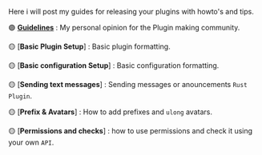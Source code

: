 Here i will post my guides for releasing your plugins with howto's and tips.




:purple_circle: [**Guidelines**](https://github.com/KrunghCrow/Plugin-Guidelines/blob/main/Guidelines.md) : My personal opinion for the Plugin making community.

:yellow_circle: [**Basic Plugin Setup**] : Basic plugin formatting.

:yellow_circle: [**Basic configuration Setup**] : Basic configuration formatting.

:yellow_circle: [**Sending text messages**] : Sending messages or anouncements `Rust Plugin`.

:yellow_circle: [**Prefix & Avatars**] : How to add prefixes and `ulong` avatars.

:yellow_circle: [**Permissions and checks**] : how to use permissions and check it using your own `API`.
